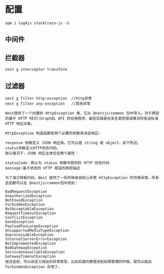 <!--
 * @Author: Nero
 * @Github: https://github.com/nero90011
 * @E-mail: 601412402@qq.com
 * @Company: myself
 * @Date: 2020-04-14 14:00:02
 * @LastEditTime: 2020-04-14 14:46:44
 * @LastEditors: Do not edit
 * @Description: 
 -->

# 配置

    npm i log4js stacktrace-js -S

## 中间件

## 拦截器

    nest g interceptor transform   

## 过滤器

    nest g filter http:exception  //http异常
    nest g filter any-exception   //其他异常

    Nest提供了一个内置的 HttpException 类，它从 @nestjs/common 包中导入。对于典型的基于 HTTP REST/GraphQL API 的应用程序，最佳实践是在发生某些错误情况时发送标准 HTTP 响应对象。

    HttpException 构造函数有两个必要的参数来决定响应:

    response 参数定义 JSON 响应体。它可以是 string 或 object，如下所述。
    status参数定义HTTP状态代码。
    默认情况下，JSON 响应主体包含两个属性：

    statusCode：默认为 status 参数中提供的 HTTP 状态代码
    message:基于状态的 HTTP 错误的简短描述

    为了减少样板代码，Nest 提供了一系列继承自核心异常 HttpException 的可用异常。所有这些都可以在 @nestjs/common包中找到：

    BadRequestException
    UnauthorizedException
    NotFoundException
    ForbiddenException
    NotAcceptableException
    RequestTimeoutException
    ConflictException
    GoneException
    PayloadTooLargeException
    UnsupportedMediaTypeException
    UnprocessableException
    InternalServerErrorException
    NotImplementedException
    BadGatewayException
    ServiceUnavailableException
    GatewayTimeoutException
    结合这些，可以自定义抛出的异常类型，比如后面的教程说到权限管理的时候，就可以抛出 ForbiddenException 异常了。
